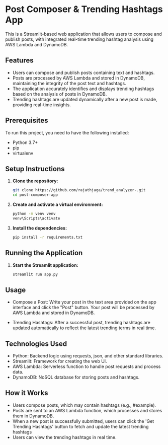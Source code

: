 # Post Composer & Trending Hashtags App

This is a Streamlit-based web application that allows users to compose and publish posts, with integrated real-time trending hashtag analysis using AWS Lambda and DynamoDB.

## Features

- Users can compose and publish posts containing text and hashtags.
- Posts are processed by AWS Lambda and stored in DynamoDB, maintaining the integrity of the post text and hashtags.
- The application accurately identifies and displays trending hashtags based on the analysis of posts in DynamoDB.
- Trending hashtags are updated dynamically after a new post is made, providing real-time insights.

## Prerequisites

To run this project, you need to have the following installed:

- Python 3.7+
- pip
- virtualenv

## Setup Instructions

1. **Clone the repository:**

   ```sh
   git clone https://github.com/rajathjaga/trend_analyzer-.git
   cd post-composer-app

2. **Create and activate a virtual environment:**

   ```sh
   python -m venv venv
   venv\Scripts\activate

3. **Install the dependencies:**

   ```sh
   pip install -r requirements.txt

## Running the Application

1. **Start the Streamlit application:**

   ```sh
   streamlit run app.py

## Usage

- Compose a Post: 
      Write your post in the text area provided on the app interface and click the "Post" button. Your post will be processed by AWS Lambda and stored in DynamoDB.

- Trending Hashtags: 
      After a successful post, trending hashtags are updated automatically to reflect the latest trending terms in real time.

## Technologies Used

- Python: Backend logic using requests, json, and other standard libraries.
- Streamlit: Framework for creating the web UI.
- AWS Lambda: Serverless function to handle post requests and process data.
- DynamoDB: NoSQL database for storing posts and hashtags.

## How it Works

- Users compose posts, which may contain hashtags (e.g., #example).
- Posts are sent to an AWS Lambda function, which processes and stores them in DynamoDB.
- When a new post is successfully submitted, users can click the 'Get Trending Hashtags' button to fetch and update the latest trending hashtags
- Users can view the trending hashtags in real time.